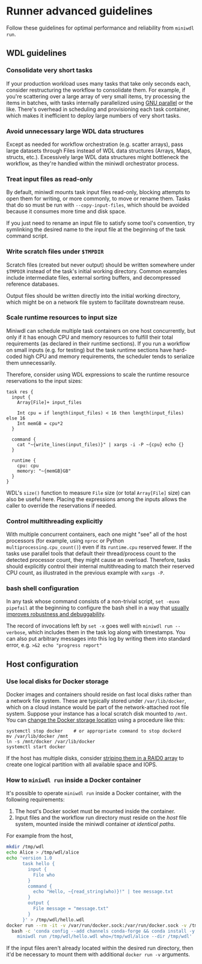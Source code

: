 # Runner advanced guidelines

Follow these guidelines for optimal performance and reliability from `miniwdl run`.

## WDL guidelines

### Consolidate very short tasks

If your production workload uses many tasks that take only seconds each, consider restructuring the workflow to consolidate them. For example, if you're scattering over a large array of very small items, try processing the items in batches, with tasks internally parallelized using [GNU parallel](https://www.gnu.org/software/parallel/) or the like. There's overhead in scheduling and provisioning each task container, which makes it inefficient to deploy large numbers of very short tasks. 

### Avoid unnecessary large WDL data structures

Except as needed for workflow orchestration (e.g. scatter arrays), pass large datasets through Files instead of WDL data structures (Arrays, Maps, structs, etc.). Excessively large WDL data structures might bottleneck the workflow, as they're handled within the miniwdl orchestrator process.

### Treat input files as read-only

By default, miniwdl mounts task input files read-only, blocking attempts to open them for writing, or more commonly, to move or rename them. Tasks that do so must be run with `--copy-input-files`, which should be avoided because it consumes more time and disk space.

If you just need to rename an input file to satisfy some tool's convention, try symlinking the desired name to the input file at the beginning of the task command script.

### Write scratch files under `$TMPDIR`

Scratch files (created but never output) should be written somewhere under `$TMPDIR` instead of the task's initial working directory. Common examples include intermediate files, external sorting buffers, and decompressed reference databases.

Output files should be written directly into the initial working directory, which might be on a network file system to facilitate downstream reuse.

### Scale runtime resources to input size

Miniwdl can schedule multiple task containers on one host concurrently, but only if it has enough CPU and memory resources to fulfill their total requirements (as declared in their runtime sections). If you run a workflow on small inputs (e.g. for testing) but the task runtime sections have hard-coded high CPU and memory requirements, the scheduler tends to serialize them unnecessarily.

Therefore, consider using WDL expressions to scale the runtime resource reservations to the input sizes:

```wdl
task res {
  input {
    Array[File]+ input_files

    Int cpu = if length(input_files) < 16 then length(input_files) else 16
    Int memGB = cpu*2
  }

  command {
    cat "~{write_lines(input_files)}" | xargs -i -P ~{cpu} echo {}
  }

  runtime {
    cpu: cpu
    memory: "~{memGB}GB"
  }
}
```

WDL's `size()` function to measure `File` size (or total `Array[File]` size) can also be useful here. Placing the expressions among the inputs allows the caller to override the reservations if needed.

### Control multithreading explicitly

With multiple concurrent containers, each one might "see" all of the host processors (for example, using `nproc` or Python `multiprocessing.cpu_count()`) even if its `runtime.cpu` reserved fewer. If the tasks use parallel tools that default their thread/process count to the detected processor count, they might cause an overload. Therefore, tasks should explicitly control their internal multithreading to match their reserved CPU count, as illustrated in the previous example with `xargs -P`.

### bash shell configuration

In any task whose command consists of a non-trivial script, `set -euxo pipefail` at the beginning to configure the bash shell in a way that [usually improves robustness and debuggability](https://vaneyckt.io/posts/safer_bash_scripts_with_set_euxo_pipefail/).

The record of invocations left by `set -x` goes well with `miniwdl run --verbose`, which includes them in the task log along with timestamps. You can also put arbitrary messages into this log by writing them into standard error, e.g. `>&2 echo "progress report"`

## Host configuration

### Use local disks for Docker storage

Docker images and containers should reside on fast local disks rather than a network file system. These are typically stored under `/var/lib/docker`, which on a cloud instance would be part of the network-attached root file system. Suppose your instance has a local scratch disk mounted to `/mnt`. You can [change the Docker storage location](https://linuxconfig.org/how-to-move-docker-s-default-var-lib-docker-to-another-directory-on-ubuntu-debian-linux) using a procedure like this:

```
systemctl stop docker    # or appropriate command to stop dockerd
mv /var/lib/docker /mnt
ln -s /mnt/docker /var/lib/docker
systemctl start docker
```

If the host has multiple disks, consider [striping them in a RAID0 array](https://gist.github.com/joemiller/6049831) to create one logical partition with all available space and IOPS.

### How to `miniwdl run` inside a Docker container

It's possible to operate `miniwdl run` inside a Docker container, with the following requirements:

1. The host's Docker socket must be mounted inside the container.
2. Input files and the workflow run directory must reside on the *host* file system, mounted inside the miniwdl container *at identical paths*.

For example from the host,

```bash
mkdir /tmp/wdl
echo Alice > /tmp/wdl/alice
echo 'version 1.0
      task hello {
        input {
          File who
        }
        command {
          echo "Hello, ~{read_string(who)}!" | tee message.txt
        }
        output {
          File message = "message.txt"
        }
      }' > /tmp/wdl/hello.wdl
docker run --rm -it -v /var/run/docker.sock:/var/run/docker.sock -v /tmp/wdl:/tmp/wdl continuumio/miniconda3 \
  bash -c 'conda config --add channels conda-forge && conda install -y miniwdl &&
    miniwdl run /tmp/wdl/hello.wdl who=/tmp/wdl/alice --dir /tmp/wdl'
```

If the input files aren't already located within the desired run directory, then it'd be necessary to mount them with additional `docker run -v` arguments.
